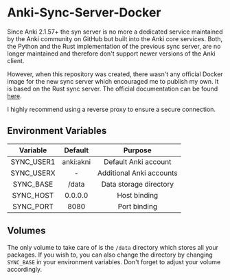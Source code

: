 # Anki-Sync-Server-Docker

Since Anki 2.1.57+ the syn server is no more a dedicated service maintained by the
Anki community on GitHub but built into the Anki core services. Both, the Python and the Rust
implementation of the previous sync server, are no longer maintained and therefore don't support
newer versions of the Anki client.

However, when this repository was created, there wasn't any official Docker image for the new sync
server which encouraged me to publish my own. It is based on the Rust sync server. The official 
documentation can be found [here](https://docs.ankiweb.net/sync-server.html).

I highly recommend using a reverse proxy to ensure a secure connection.

## Environment Variables

|  Variable  |  Default  |          Purpose         |
|:----------:|:---------:|:------------------------:|
| SYNC_USER1 | anki:akni |   Default Anki account   |
| SYNC_USERX |     -     | Additional Anki accounts |
|  SYNC_BASE |   /data   |  Data storage directory  |
|  SYNC_HOST |  0.0.0.0  |       Host binding       |
|  SYNC_PORT |    8080   |       Port binding       |

## Volumes

The only volume to take care of is the ``/data`` directory which stores all your packages. If you
wish to, you can also change the directory by changing ``SYNC_BASE`` in your environment variables.
Don't forget to adjust your volume accordingly.
